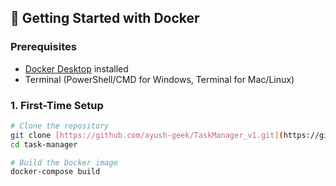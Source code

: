 ## 🐳 Getting Started with Docker

### Prerequisites
- [Docker Desktop](https://www.docker.com/products/docker-desktop) installed
- Terminal (PowerShell/CMD for Windows, Terminal for Mac/Linux)

### 1. First-Time Setup
```bash
# Clone the repository
git clone [https://github.com/ayush-geek/TaskManager_v1.git](https://github.com/ayush-geek/TaskManager_v1)
cd task-manager

# Build the Docker image
docker-compose build
